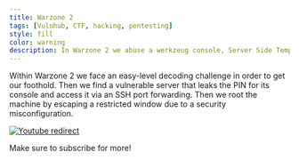 ```yaml
---
title: Warzone 2
tags: [Vulnhub, CTF, hacking, pentesting]
style: fill
color: warning
description: In Warzone 2 we abuse a werkzeug console, Server Side Template Injection vulnerability and spawn a shell out of a misconfigured privilege. SSH port forwarding is also performed.
---
```


Within Warzone 2 we face an easy-level decoding challenge in order to get our foothold. Then we find a vulnerable server that leaks the PIN for its console and access it via an SSH port forwarding. Then we root the machine by escaping a restricted window due to a security misconfiguration.


[![Youtube redirect](https://img.youtube.com/vi/pqkzxyA6RLM/0.jpg)](https://www.youtube.com/watch?v=pqkzxyA6RLM)


Make sure to subscribe for more!

